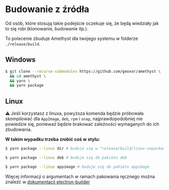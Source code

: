 # Budowanie z źródła

Od osób, które stosują takie podejście oczekuje się, że będą wiedziały jak to się robi (klonowanie, budowanie itp.).

To polecenie zbuduje Amethyst dla twojego systemu w folderze `./release/build`.

## Windows

```sh
$ git clone --recurse-submodules https://github.com/geoxor/amethyst \
  && cd amethyst \
  && yarn \
  && yarn package
```

## Linux

⚠️ Jeśli korzystasz z linuxa, powyższa komenda będzie próbowała skompilować dla
`AppImage`, `deb`, `rpm` i `snap`, najprawdopodobniej nie powiedzie się, ponieważ będzie brakować zależności wymaganych do ich zbudowania.

**W takim wypadku trzeba zrobić coś w stylu:**

```sh
$ yarn package --linux dir # buduje się w "release/build/linux-unpacked"
```

```sh
$ yarn package --linux deb # buduje się do pakietu deb
```

```sh
$ yarn package --linux appimage # buduje się do pakietu appimage
```

Więcej informacji o argumentach w ramach pakowania ręcznego można znaleźć w [dokumentacji electron-builder](https://www.electron.build/configuration/linux.html)
